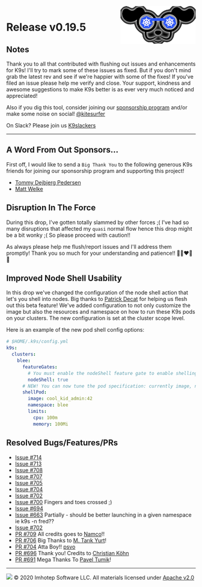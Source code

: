 <img src="https://raw.githubusercontent.com/derailed/k9s/master/assets/k9s_small.png" align="right" width="200" height="auto"/>

# Release v0.19.5

## Notes

Thank you to all that contributed with flushing out issues and enhancements for K9s! I'll try to mark some of these issues as fixed. But if you don't mind grab the latest rev and see if we're happier with some of the fixes! If you've filed an issue please help me verify and close. Your support, kindness and awesome suggestions to make K9s better is as ever very much noticed and appreciated!

Also if you dig this tool, consider joining our [sponsorship program](https://github.com/sponsors/derailed) and/or make some noise on social! [@kitesurfer](https://twitter.com/kitesurfer)

On Slack? Please join us [K9slackers](https://join.slack.com/t/k9sers/shared_invite/enQtOTA5MDEyNzI5MTU0LWQ1ZGI3MzliYzZhZWEyNzYxYzA3NjE0YTk1YmFmNzViZjIyNzhkZGI0MmJjYzhlNjdlMGJhYzE2ZGU1NjkyNTM)

---

## A Word From Out Sponsors...

First off, I would like to send a `Big Thank You` to the following generous K9s friends for joining our sponsorship program and supporting this project!

* [Tommy Dejbjerg Pedersen](https://github.com/tpedersen123)
* [Matt Welke](https://github.com/mattwelke)

## Disruption In The Force

During this drop, I've gotten totally slammed by other forces ;( I've had so many disruptions that affected my `quasi` normal flow hence this drop might be a bit wonky ;( So please proceed with caution!!

As always please help me flush/report issues and I'll address them promptly! Thank you so much for your understanding and patience!! 🙏👨‍❤️‍👨😍

## Improved Node Shell Usability

In this drop we've changed the configuration of the node shell action that let's you shell into nodes. Big thanks to [Patrick Decat](https://github.com/pdecat) for helping us flesh out this beta feature! We've added configuration to not only customize the image but also the resources and namespace on how to run these K9s pods on your clusters. The new configuration is set at the cluster scope level.

Here is an example of the new pod shell config options:

```yaml
# $HOME/.k9s/config.yml
k9s:
  clusters:
    blee:
      featureGates:
        # You must enable the nodeShell feature gate to enable shelling into nodes
        nodeShell: true
      # NEW! You can now tune the pod specification: currently image, namespace and resources
      shellPod:
        image: cool_kid_admin:42
        namespace: blee
        limits:
          cpu: 100m
          memory: 100Mi
```

## Resolved Bugs/Features/PRs

* [Issue #714](https://github.com/CirrusByte42/ca9s/issues/714)
* [Issue #713](https://github.com/CirrusByte42/ca9s/issues/713)
* [Issue #708](https://github.com/CirrusByte42/ca9s/issues/708)
* [Issue #707](https://github.com/CirrusByte42/ca9s/issues/707)
* [Issue #705](https://github.com/CirrusByte42/ca9s/issues/705)
* [Issue #704](https://github.com/CirrusByte42/ca9s/issues/704)
* [Issue #702](https://github.com/CirrusByte42/ca9s/issues/702)
* [Issue #700](https://github.com/CirrusByte42/ca9s/issues/700) Fingers and toes crossed ;)
* [Issue #694](https://github.com/CirrusByte42/ca9s/issues/694)
* [Issue #663](https://github.com/CirrusByte42/ca9s/issues/663) Partially - should be better launching in a given namespace ie k9s -n fred??
* [Issue #702](https://github.com/CirrusByte42/ca9s/issues/702)
* [PR #709](https://github.com/CirrusByte42/ca9s/pull/709) All credits goes to [Namco](https://github.com/namco1992)!!
* [PR #706](https://github.com/CirrusByte42/ca9s/pull/706) Big Thanks to [M. Tarık Yurt](https://github.com/mtyurt)!
* [PR #704](https://github.com/CirrusByte42/ca9s/pull/704) Atta Boy!! [psvo](https://github.com/psvo)
* [PR #696](https://github.com/CirrusByte42/ca9s/pull/696) Thank you! Credits to [Christian Köhn](https://github.com/ckoehn)
* [PR #691](https://github.com/CirrusByte42/ca9s/pull/691) Mega Thanks To [Pavel Tumik](https://github.com/sagor999)!

---

<img src="https://raw.githubusercontent.com/derailed/k9s/master/assets/imhotep_logo.png" width="32" height="auto"/> © 2020 Imhotep Software LLC. All materials licensed under [Apache v2.0](http://www.apache.org/licenses/LICENSE-2.0)
